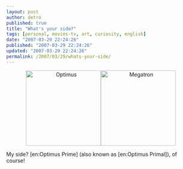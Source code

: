 ```yaml
---
layout: post
author: detro
published: true
title: "What's your side?"
tags: [personal, movies-tv, art, curiosity, english]
date: "2007-03-29 22:24:26"
published: "2007-03-29 22:24:26"
updated: "2007-03-29 22:24:26"
permalink: /2007/03/29/whats-your-side/
---
```


<div align="center"><a href="http://static.blogo.it/cineblog/1395550xOPTIMUS.jpg"><img src="http://static.blogo.it/cineblog/1395550xOPTIMUS.jpg" alt="Optimus" width="200" /></a><a href="http://static.blogo.it/cineblog/1394550xMEGATRON.jpg"><img src="http://static.blogo.it/cineblog/1394550xMEGATRON.jpg" alt="Megatron" width="200"/></a></div>

My side? [en:Optimus Prime] (also known as [en:Optimus Primal]), of course!
